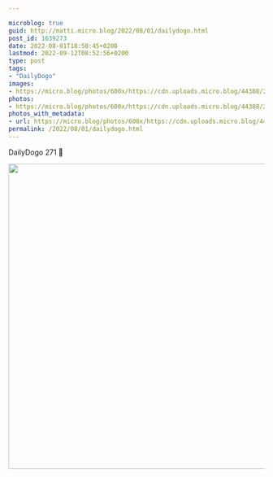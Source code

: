 ```yaml
---

microblog: true
guid: http://matti.micro.blog/2022/08/01/dailydogo.html
post_id: 1639273
date: 2022-08-01T18:50:45+0200
lastmod: 2022-09-12T08:52:56+0200
type: post
tags:
- "DailyDogo"
images:
- https://micro.blog/photos/600x/https://cdn.uploads.micro.blog/44388/2022/c2f28373ac.jpg
photos:
- https://micro.blog/photos/600x/https://cdn.uploads.micro.blog/44388/2022/c2f28373ac.jpg
photos_with_metadata:
- url: https://micro.blog/photos/600x/https://cdn.uploads.micro.blog/44388/2022/c2f28373ac.jpg
permalink: /2022/08/01/dailydogo.html
---
```

DailyDogo 271 🐶

<img src="/media/uploads/2022/c2f28373ac.jpg" width="600" height="600" alt="" />
